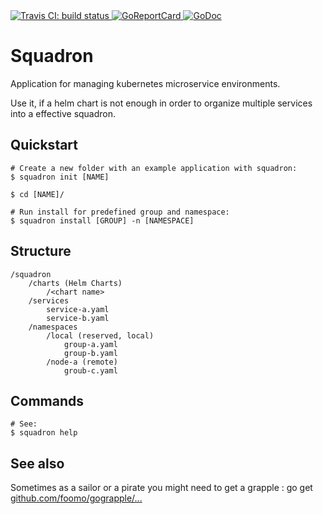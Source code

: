 <a href="https://travis-ci.org/foomo/squadron">
    <img src="https://travis-ci.org/foomo/squadron.svg?branch=master" alt="Travis CI: build status">
</a>
<a href="https://goreportcard.com/report/github.com/foomo/squadron">
    <img src="https://goreportcard.com/badge/github.com/foomo/squadron" alt="GoReportCard">
</a>
<a href="https://godoc.org/github.com/foomo/squadron">
    <img src="https://godoc.org/github.com/foomo/squadron?status.svg" alt="GoDoc">
</a>

# Squadron

Application for managing kubernetes microservice environments. 

Use it, if a helm chart is not enough in order to organize multiple services into a effective squadron.

## Quickstart

```text
# Create a new folder with an example application with squadron:
$ squadron init [NAME]

$ cd [NAME]/

# Run install for predefined group and namespace:
$ squadron install [GROUP] -n [NAMESPACE]
```

## Structure

```text
/squadron
    /charts (Helm Charts)
        /<chart name>
    /services
        service-a.yaml
        service-b.yaml
    /namespaces
        /local (reserved, local)
            group-a.yaml
            group-b.yaml
        /node-a (remote)
            groub-c.yaml
```
## Commands

```text
# See:
$ squadron help
```

## See also

Sometimes as a sailor or a pirate you might need to get a grapple : go get [github.com/foomo/gograpple/...](https//:github.com/foomo/gograpple)